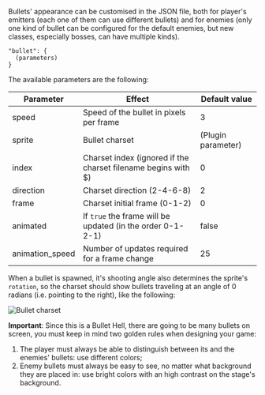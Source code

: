 Bullets' appearance can be customised in the JSON file, both for player's emitters (each one of them can use different bullets) and for enemies (only one kind of bullet can be configured for the default enemies, but new classes, especially bosses, can have multiple kinds).

    "bullet": {
      (parameters)
    }
    
The available parameters are the following:

| Parameter | Effect | Default value |
|-----------|--------|---------------|
| speed | Speed of the bullet in pixels per frame | 3 |
| sprite | Bullet charset | (Plugin parameter) |
| index | Charset index (ignored if the charset filename begins with $) | 0 | 
| direction | Charset direction (2-4-6-8) | 2 |
| frame | Charset initial frame (0-1-2) | 0 |
| animated | If `true` the frame will be updated (in the order 0-1-2-1) | false |
| animation_speed | Number of updates required for a frame change | 25 |

When a bullet is spawned, it's shooting angle also determines the sprite's `rotation`, so the charset should show bullets traveling at an angle of 0 radians (i.e. pointing to the right), like the following:

![Bullet charset]($Bullets.png)

**Important**: Since this is a Bullet Hell, there are going to be many bullets on screen, you must keep in mind two golden rules when designing your game:
1. The player must always be able to distinguish between its and the enemies' bullets: use different colors;
2. Enemy bullets must always be easy to see, no matter what background they are placed in: use bright colors with an high contrast on the stage's background.